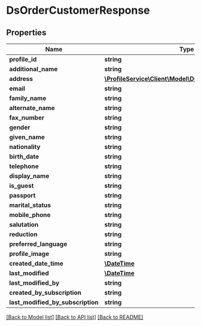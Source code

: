 # DsOrderCustomerResponse

## Properties
Name | Type | Description | Notes
------------ | ------------- | ------------- | -------------
**profile_id** | **string** |  | [optional] 
**additional_name** | **string** |  | [optional] 
**address** | [**\ProfileService\Client\Model\DsPostalAddressResponse**](DsPostalAddressResponse.md) |  | [optional] 
**email** | **string** |  | [optional] 
**family_name** | **string** |  | [optional] 
**alternate_name** | **string** |  | [optional] 
**fax_number** | **string** |  | [optional] 
**gender** | **string** |  | [optional] 
**given_name** | **string** |  | [optional] 
**nationality** | **string** |  | [optional] 
**birth_date** | **string** |  | [optional] 
**telephone** | **string** |  | [optional] 
**display_name** | **string** |  | [optional] 
**is_guest** | **string** |  | [optional] 
**passport** | **string** |  | [optional] 
**marital_status** | **string** |  | [optional] 
**mobile_phone** | **string** |  | [optional] 
**salutation** | **string** |  | [optional] 
**reduction** | **string** |  | [optional] 
**preferred_language** | **string** |  | [optional] 
**profile_image** | **string** |  | [optional] 
**created_date_time** | [**\DateTime**](\DateTime.md) |  | [optional] 
**last_modified** | [**\DateTime**](\DateTime.md) |  | [optional] 
**last_modified_by** | **string** |  | [optional] 
**created_by_subscription** | **string** |  | [optional] 
**last_modified_by_subscription** | **string** |  | [optional] 

[[Back to Model list]](../../README.md#documentation-for-models) [[Back to API list]](../../README.md#documentation-for-api-endpoints) [[Back to README]](../../README.md)

